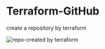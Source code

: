 # Terraform-GitHub
create a repository by terraform 

![repo-created by terraform](https://github.com/dpchoudhary2022/Terraform-GitHub/assets/109421110/790a03bd-e86f-42a8-819c-ed0eff0e0cff)
